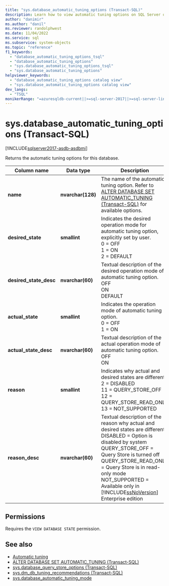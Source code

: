 ```yaml
---
title: "sys.database_automatic_tuning_options (Transact-SQL)"
description: Learn how to view automatic tuning options on SQL Server or Azure SQL Database. See required permissions and view additional available resources.
author: "danimir"
ms.author: "danil"
ms.reviewer: randolphwest
ms.date: 11/04/2022
ms.service: sql
ms.subservice: system-objects
ms.topic: "reference"
f1_keywords:
  - "database_automatic_tuning_options_tsql"
  - "database_automatic_tuning_options"
  - "sys.database_automatic_tuning_options_tsql"
  - "sys.database_automatic_tuning_options"
helpviewer_keywords:
  - "database_automatic_tuning_options catalog view"
  - "sys.database_automatic_tuning_options catalog view"
dev_langs:
  - "TSQL"
monikerRange: "=azuresqldb-current||>=sql-server-2017||>=sql-server-linux-2017||=azuresqldb-mi-current"
---
```

# sys.database_automatic_tuning_options (Transact-SQL)

[!INCLUDE[sqlserver2017-asdb-asdbmi](../../includes/applies-to-version/sqlserver2017-asdb-asdbmi.md)]

  Returns the automatic tuning options for this database.

| Column name | Data type | Description |
| --- | --- | --- |
| **name** | **nvarchar(128)** | The name of the automatic tuning option. Refer to [ALTER DATABASE SET AUTOMATIC_TUNING (Transact-SQL)](../../t-sql/statements/alter-database-transact-sql-set-options.md#auto_tuning) for available options. |
| **desired_state** | **smallint** | Indicates the desired operation mode for automatic tuning option, explicitly set by user.<br />0 = OFF<br />1 = ON<br />2 = DEFAULT |
| **desired_state_desc** | **nvarchar(60)** | Textual description of the desired operation mode of automatic tuning option.<br />OFF<br />ON<br />DEFAULT |
| **actual_state** | **smallint** | Indicates the operation mode of automatic tuning option.<br />0 = OFF<br />1 = ON |
| **actual_state_desc** | **nvarchar(60)** | Textual description of the actual operation mode of automatic tuning option.<br />OFF<br />ON |
| **reason** | **smallint** | Indicates why actual and desired states are different.<br />2 = DISABLED<br />11 = QUERY_STORE_OFF<br />12 = QUERY_STORE_READ_ONLY<br />13 = NOT_SUPPORTED |
| **reason_desc** | **nvarchar(60)** | Textual description of the reason why actual and desired states are different.<br />DISABLED = Option is disabled by system<br />QUERY_STORE_OFF = Query Store is turned off<br />QUERY_STORE_READ_ONLY = Query Store is in read-only mode<br />NOT_SUPPORTED = Available only in [!INCLUDE[ssNoVersion](../../includes/ssnoversion-md.md)] Enterprise edition |

## Permissions

 Requires the `VIEW DATABASE STATE` permission.

## See also

- [Automatic tuning](../../relational-databases/automatic-tuning/automatic-tuning.md)
- [ALTER DATABASE SET AUTOMATIC_TUNING (Transact-SQL)](../../t-sql/statements/alter-database-transact-sql-set-options.md)
- [sys.database_query_store_options (Transact-SQL)](../../relational-databases/system-catalog-views/sys-database-query-store-options-transact-sql.md)
- [sys.dm_db_tuning_recommendations (Transact-SQL)](../../relational-databases/system-dynamic-management-views/sys-dm-db-tuning-recommendations-transact-sql.md)
- [sys.database_automatic_tuning_mode](../../relational-databases/system-catalog-views/sys-database-automatic-tuning-mode-transact-sql.md)
